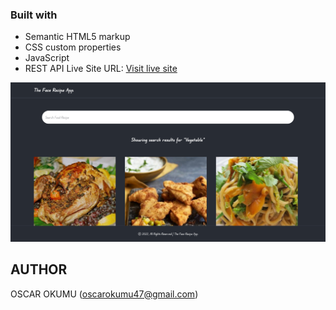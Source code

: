 ### Built with

- Semantic HTML5 markup
- CSS custom properties
- JavaScript
- REST API
 Live Site URL: [Visit live site](http://recipe2-neon.vercel.app/)

 ![](screenshot%20(1).png)


 ## AUTHOR 
 OSCAR OKUMU
 (oscarokumu47@gmail.com)